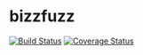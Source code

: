 # bizzfuzz

[![Build Status](https://travis-ci.org/tomi77/bizzfuzz.svg)](https://travis-ci.org/tomi77/bizzfuzz)
[![Coverage Status](https://img.shields.io/coveralls/tomi77/bizzfuzz.svg)](https://coveralls.io/r/tomi77/bizzfuzz)